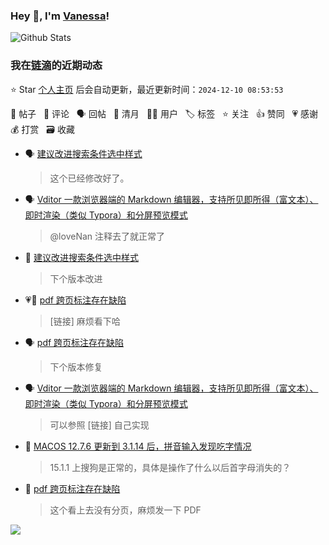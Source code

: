 ### Hey 👋, I'm [Vanessa](http://vanessa.b3log.org/)!

![Github Stats](https://github-readme-stats.vercel.app/api?username=Vanessa219&show_icons=true)

<!--events start -->

### 我在[链滴](https://ld246.com)的近期动态

⭐️ Star [个人主页](https://github.com/Vanessa219/Vanessa219) 后会自动更新，最近更新时间：`2024-12-10 08:53:53`

📝 帖子 &nbsp; 💬 评论 &nbsp; 🗣 回帖 &nbsp; 🌙 清月 &nbsp; 👨‍💻 用户 &nbsp; 🏷️ 标签 &nbsp; ⭐️ 关注 &nbsp; 👍 赞同 &nbsp; 💗 感谢 &nbsp; 💰 打赏 &nbsp; 🗃 收藏

* 🗣 [建议改进搜索条件选中样式](https://ld246.com/article/1733642150153/comment/1733675104549#comments)

  > 这个已经修改好了。
* 🗣 [Vditor 一款浏览器端的 Markdown 编辑器，支持所见即所得（富文本）、即时渲染（类似 Typora）和分屏预览模式](https://ld246.com/article/1549638745630/comment/1722305843079#comments)

  > @loveNan 注释去了就正常了
* 💬 [建议改进搜索条件选中样式](https://ld246.com/article/1733642150153/comment/1733648705073#comments)

  > 下个版本改进
* 💗💬 [pdf 跨页标注存在缺陷](https://ld246.com/article/1732610937549/comment/1733454811571#comments)

  > [链接] 麻烦看下哈
* 🗣 [pdf 跨页标注存在缺陷](https://ld246.com/article/1732610937549/comment/1733454811571#comments)

  > 下个版本修复
* 🗣 [Vditor 一款浏览器端的 Markdown 编辑器，支持所见即所得（富文本）、即时渲染（类似 Typora）和分屏预览模式](https://ld246.com/article/1549638745630/comment/1733480674071#comments)

  > 可以参照 [链接] 自己实现
* 💬 [MACOS 12.7.6 更新到 3.1.14 后，拼音输入发现吃字情况](https://ld246.com/article/1733583659083/comment/1733621566378#comments)

  > 15.1.1 上搜狗是正常的，具体是操作了什么以后首字母消失的？
* 💬 [pdf 跨页标注存在缺陷](https://ld246.com/article/1732610937549/comment/1733447190061#comments)

  > 这个看上去没有分页，麻烦发一下 PDF


<!--events end -->

<a title="Hits" target="_blank" href="https://github.com/Vanessa219/Vanessa219"><img src="https://hits.b3log.org/Vanessa219/Vanessa219.svg"></a>
